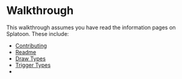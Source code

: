 # Walkthrough

This walkthrough assumes you have read the information pages on Splatoon. These include:

- [Contributing](https://github.com/HairyTofu/Splatoon/blob/447e8a0974468ba144aca96e367086ce29f1d666/Presets/README.md)
- [Readme](https://github.com/HairyTofu/Splatoon/blob/8d9a34f15485eb2ded231f6233a24c648b58c05e/Presets/README.md)
- [Draw Types](https://github.com/HairyTofu/Splatoon/blob/8d9a34f15485eb2ded231f6233a24c648b58c05e/Presets/Draw%20Types.md)
- [Trigger Types](https://github.com/HairyTofu/Splatoon/blob/4e4893ac6145bcf95926aff9b7954dab0b46906b/Presets/TRIGGER%20TYPES.md)
- 
